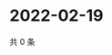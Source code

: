 # 2022-02-19

共 0 条

<!-- BEGIN WEIBO -->
<!-- 最后更新时间 Sat Feb 19 2022 21:15:44 GMT+0800 (China Standard Time) -->

<!-- END WEIBO -->

